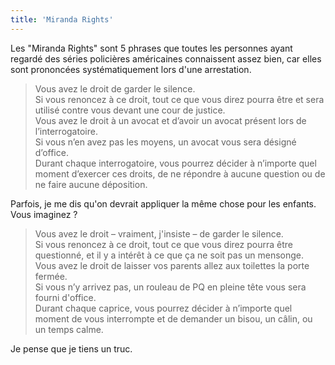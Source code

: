 ```yaml
---
title: 'Miranda Rights'
---
```


Les "<span lang="en">Miranda Rights</span>" sont 5 phrases que toutes les
personnes ayant regardé des séries policières américaines connaissent assez
bien, car elles sont prononcées systématiquement lors d'une arrestation.

> Vous avez le droit de garder le silence.  
> Si vous renoncez à ce droit, tout ce que vous direz pourra être et sera
> utilisé contre vous devant une cour de justice.  
> Vous avez le droit à un avocat et d’avoir un avocat présent lors de
> l’interrogatoire.  
> Si vous n’en avez pas les moyens, un avocat vous sera désigné d’office.  
> Durant chaque interrogatoire, vous pourrez décider à n’importe quel moment
> d’exercer ces droits, de ne répondre à aucune question ou de ne faire aucune
> déposition.

Parfois, je me dis qu'on devrait appliquer la même chose pour les enfants. Vous
imaginez ?

> Vous avez le droit – vraiment, j'insiste – de garder le silence.  
> Si vous renoncez à ce droit, tout ce que vous direz pourra être questionné, et
> il y a intérêt à ce que ça ne soit pas un mensonge.  
> Vous avez le droit de laisser vos parents allez aux toilettes la porte
> fermée.  
> Si vous n’y arrivez pas, un rouleau de PQ en pleine tête vous sera fourni
> d'office.  
> Durant chaque caprice, vous pourrez décider à n’importe quel moment de vous
> interrompte et de demander un bisou, un câlin, ou un temps calme.

Je pense que je tiens un truc.
